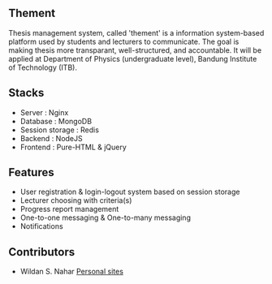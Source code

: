 ## Thement

Thesis management system, called 'thement' is a information system-based platform used by students and lecturers to communicate. The goal is making thesis more transparant, well-structured, and accountable. It will be applied at Department of Physics (undergraduate level), Bandung Institute of Technology (ITB).

## Stacks

* Server : Nginx
* Database : MongoDB
* Session storage : Redis
* Backend : NodeJS
* Frontend : Pure-HTML & jQuery

## Features

* User registration & login-logout system based on session storage
* Lecturer choosing with criteria(s)
* Progress report management
* One-to-one messaging & One-to-many messaging
* Notifications

## Contributors

* Wildan S. Nahar [Personal sites](http://wildan.us)
